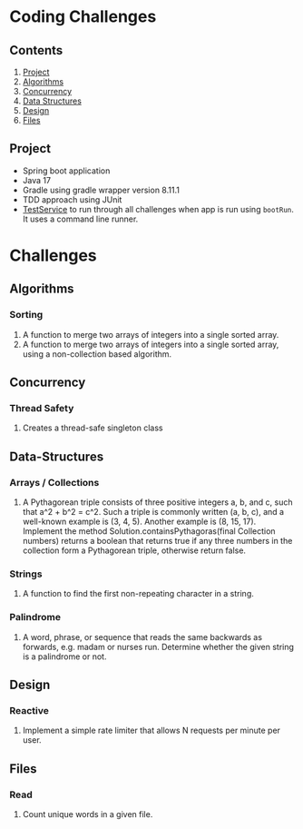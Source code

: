 # Coding Challenges

## Contents
1. [Project](#Project)
1. [Algorithms](#Algorithms)
2. [Concurrency](#Concurrency)
3. [Data Structures](#Data-Structures)
4. [Design](#Design)
5. [Files](#Files)

## Project

- Spring boot application
- Java 17
- Gradle using gradle wrapper version 8.11.1
- TDD approach using JUnit 
- [TestService](https://github.com/gulimran/coding-challenge/blob/fe3729e3710dc6c9941d8ba419fede76c5768e49/src/main/java/imran/coding/challenge/service/TestService.java) to run through all challenges when app is run using `bootRun`.  It uses a command line runner.

# Challenges

## Algorithms

### Sorting

1.  A function to merge two arrays of integers into a single sorted array.
2. A function to merge two arrays of integers into a single sorted array,  using a non-collection based algorithm.

## Concurrency

### Thread Safety

1. Creates a thread-safe singleton class

## Data-Structures

### Arrays / Collections

1. A Pythagorean triple consists of three positive integers a, b, and c, such that a^2 + b^2 = c^2. Such a triple is commonly written (a, b, c), and a well-known example is (3, 4, 5).  Another example is (8, 15, 17). Implement the method Solution.containsPythagoras(final Collection numbers) returns a boolean that returns true if any three numbers in the collection form a Pythagorean triple, otherwise return false.

### Strings

1. A function to find the first non-repeating character in a string.

### Palindrome

1. A word, phrase, or sequence that reads the same backwards as forwards, e.g. madam or nurses run. Determine whether the given string is a palindrome or not.

## Design

### Reactive

1. Implement a simple rate limiter that allows N requests per minute per user.

## Files

### Read

1. Count unique words in a given file.